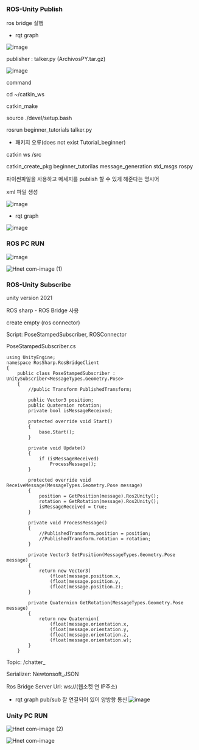 ### ROS-Unity Publish
ros bridge 실행

- rqt graph

![image](https://user-images.githubusercontent.com/82865552/165927169-01ced962-3f3d-4a52-a865-4bdb26f7c192.png)


publisher : talker.py
(ArchivosPY.tar.gz)

![image](https://user-images.githubusercontent.com/82865552/165927790-d37f459e-427b-461c-af7e-a5e57aa6d60d.png)

command

cd ~/catkin_ws

catkin_make

source ./devel/setup.bash

rosrun beginner_tutorials talker.py

* 패키지 오류(does not exist Tutorial_beginner)

catkin ws /src

catkin_create_pkg beginner_tutorilas message_generation std_msgs rospy

파이썬파일을 사용하고 메세지를 publish 할 수 있게 해준다는 명시어

xml 파일 생성 

![image](https://user-images.githubusercontent.com/82865552/165927571-925f4744-dfd4-49b8-acf1-6ab9613f20b3.png)

- rqt graph

![image](https://user-images.githubusercontent.com/82865552/165927195-7af2e467-b845-4e87-b984-2ebfe587494f.png)


### ROS PC RUN

![image](https://user-images.githubusercontent.com/82865552/165928152-fc19c4c4-e781-4495-8624-71d9739cd3be.png)

![Hnet com-image (1)](https://user-images.githubusercontent.com/74848401/165255395-24614146-292e-4279-b340-cd789f2fa2ee.gif)

### ROS-Unity Subscribe

unity version 2021

ROS sharp - ROS Bridge 사용

create empty (ros connector)

Script: PoseStampedSubscriber, ROSConnector

PoseStampedSubscriber.cs

```
using UnityEngine;
namespace RosSharp.RosBridgeClient
{
    public class PoseStampedSubscriber : UnitySubscriber<MessageTypes.Geometry.Pose>
    {
        //public Transform PublishedTransform;

        public Vector3 position;
        public Quaternion rotation;
        private bool isMessageReceived;

        protected override void Start()
        {
			base.Start();
		}
		
        private void Update()
        {
            if (isMessageReceived)
                ProcessMessage();
        }

        protected override void ReceiveMessage(MessageTypes.Geometry.Pose message)
        {
            position = GetPosition(message).Ros2Unity();
            rotation = GetRotation(message).Ros2Unity();
            isMessageReceived = true;
        }

        private void ProcessMessage()
        {
            //PublishedTransform.position = position;
            //PublishedTransform.rotation = rotation;
        }

        private Vector3 GetPosition(MessageTypes.Geometry.Pose message)
        {
            return new Vector3(
                (float)message.position.x,
                (float)message.position.y,
                (float)message.position.z);
        }

        private Quaternion GetRotation(MessageTypes.Geometry.Pose message)
        {
            return new Quaternion(
                (float)message.orientation.x,
                (float)message.orientation.y,
                (float)message.orientation.z,
                (float)message.orientation.w);
        }
    }
```

Topic: /chatter_

Serializer: Newtonsoft_JSON

Ros Bridge Server Url: ws://(웹소켓 연 IP주소)

- rqt graph
pub/sub 잘 연결되어 있어 양방향 통신
![image](https://user-images.githubusercontent.com/82865552/165927210-301b76ba-c4c7-4c4f-b780-508459c02c28.png)

### Unity PC RUN
![Hnet com-image (2)](https://user-images.githubusercontent.com/74848401/165256211-27200d9f-8c2f-430c-a933-292c9bc6e5c5.gif)

![Hnet com-image](https://user-images.githubusercontent.com/74848401/165251839-2d2a0240-2c84-47f4-a995-3d55c62d6b6f.gif)

